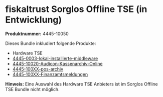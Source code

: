 # fiskaltrust Sorglos Offline TSE (in Entwicklung)

**Produktnummer:** 4445-10050

Dieses Bundle inkludiert folgende Produkte:

- Hardware TSE
-  [4445-0003-lokal-installierte-middleware](../compliance-as-a-service/produkte/4445-0003-lokal-installierte-middleware.md) 
-  [4445-10020-Audicon-Kassenarchiv-Online](../revisionssichere-daten-as-a-service/produkte/4445-10020-Audicon-Kassenarchiv-Online.md) 
-  [4445-100XX-pos-archiv](../revisionssichere-daten-as-a-service/produkte/4445-100XX-pos-archiv.md) 
-  [4445-100XX-Finanzamtsmeldungen](../compliance-as-a-service/produkte/4445-100XX-Finanzamtsmeldungen.md) 



**Hinweis:** Eine Auswahl des Hardware TSE Anbieters ist im Sorglos Offline TSE Bundle nicht möglich.